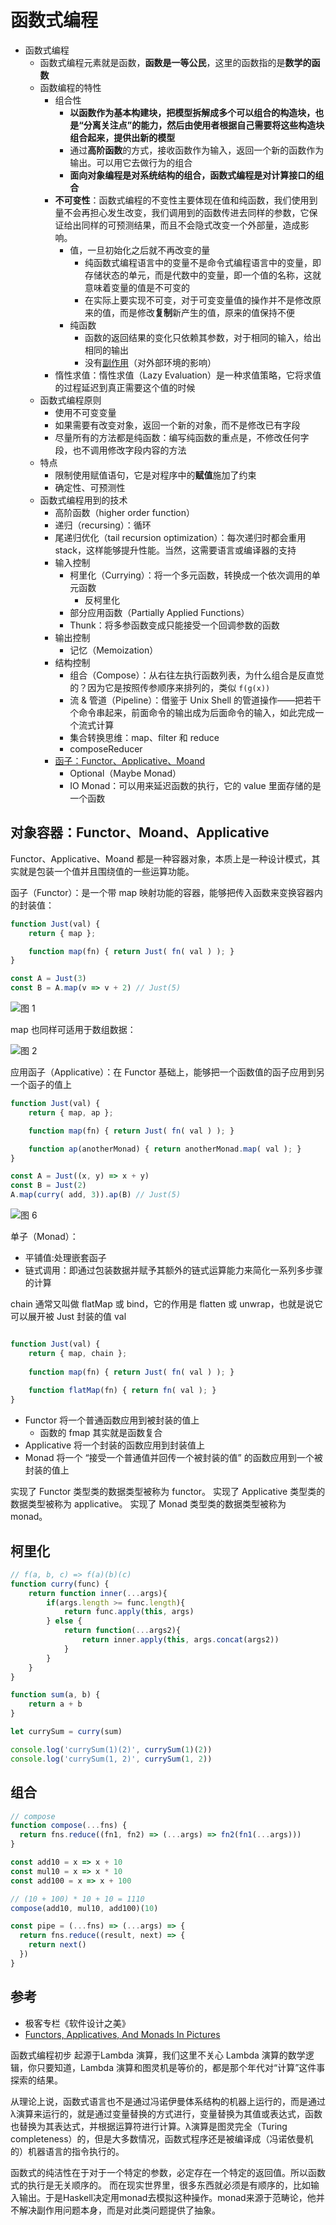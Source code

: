 # 函数式编程

- 函数式编程
  - 函数式编程元素就是函数，**函数是一等公民**，这里的函数指的是**数学的函数**
  - 函数编程的特性
    - 组合性
      - **以函数作为基本构建块，把模型拆解成多个可以组合的构造块，也是“分离关注点”的能力，然后由使用者根据自己需要将这些构造块组合起来，提供出新的模型**
      - 通过**高阶函数**的方式，接收函数作为输入，返回一个新的函数作为输出。可以用它去做行为的组合
      - **面向对象编程是对系统结构的组合，函数式编程是对计算接口的组合**
    - **不可变性**：函数式编程的不变性主要体现在值和纯函数，我们使用到量不会再担心发生改变，我们调用到的函数传进去同样的参数，它保证给出同样的可预测结果，而且不会隐式改变一个外部量，造成影响。
      - 值，一旦初始化之后就不再改变的量
        - 纯函数式编程语言中的变量不是命令式编程语言中的变量，即存储状态的单元，而是代数中的变量，即一个值的名称，这就意味着变量的值是不可变的
        - 在实际上要实现不可变，对于可变变量值的操作并不是修改原来的值，而是修改**复制**新产生的值，原来的值保持不便
      - 纯函数
        - 函数的返回结果的变化只依赖其参数，对于相同的输入，给出相同的输出
        - 没有[副作用](https://zh.m.wikipedia.org/zh-cn/%E5%89%AF%E4%BD%9C%E7%94%A8_(%E8%AE%A1%E7%AE%97%E6%9C%BA%E7%A7%91%E5%AD%A6))（对外部环境的影响）
    - 惰性求值：惰性求值（Lazy Evaluation）是一种求值策略，它将求值的过程延迟到真正需要这个值的时候
  - 函数式编程原则
    - 使用不可变变量
    - 如果需要有改变对象，返回一个新的对象，而不是修改已有字段
    - 尽量所有的方法都是纯函数：编写纯函数的重点是，不修改任何字段，也不调用修改字段内容的方法
  - 特点
    - 限制使用赋值语句，它是对程序中的**赋值**施加了约束
    - 确定性、可预测性
  - 函数式编程用到的技术
    - 高阶函数（higher order function）
    - 递归（recursing）：循环
    - 尾递归优化（tail recursion optimization）：每次递归时都会重用 stack，这样能够提升性能。当然，这需要语言或编译器的支持
    - 输入控制
      - 柯里化（Currying）：将一个多元函数，转换成一个依次调用的单元函数
        - 反柯里化
      - 部分应用函数（Partially Applied Functions）
      - Thunk：将多参函数变成只能接受一个回调参数的函数
    - 输出控制
      - 记忆（Memoization） 
    - 结构控制
      - 组合（Compose）：从右往左执行函数列表，为什么组合是反直觉的？因为它是按照传参顺序来排列的，类似 `f(g(x))`
      - 流 & 管道（Pipeline）：借鉴于 Unix Shell 的管道操作——把若干个命令串起来，前面命令的输出成为后面命令的输入，如此完成一个流式计算
      - 集合转换思维：map、filter 和 reduce
      - composeReducer
    - [函子：Functor、Applicative、Moand](#对象容器functorapplicativemoand)
      - Optional（Maybe Monad）
      - IO Monad：可以用来延迟函数的执行，它的 value 里面存储的是一个函数

## 对象容器：Functor、Moand、Applicative

Functor、Applicative、Moand 都是一种容器对象，本质上是一种设计模式，其实就是包装一个值并且围绕值的一些运算功能。

函子（Functor）：是一个带 map 映射功能的容器，能够把传入函数来变换容器内的封装值：

```js
function Just(val) {
    return { map };

    function map(fn) { return Just( fn( val ) ); }
}

const A = Just(3)
const B = A.map(v => v + 2) // Just(5)
```

![图 1](./images/1665764790545.png)  

map 也同样可适用于数组数据：

![图 2](./images/1665764954907.png)  

应用函子（Applicative）：在 Functor 基础上，能够把一个函数值的函子应用到另一个函子的值上

```js
function Just(val) {
    return { map, ap };

    function map(fn) { return Just( fn( val ) ); }

    function ap(anotherMonad) { return anotherMonad.map( val ); }
}

const A = Just((x, y) => x + y)
const B = Just(2)
A.map(curry( add, 3)).ap(B) // Just(5)
```

![图 6](./images/1666196183912.png)  

单子（Monad）：

- 平铺值:处理嵌套函子
- 链式调用：即通过包装数据并赋予其额外的链式运算能力来简化一系列多步骤的计算

chain 通常又叫做 flatMap 或 bind，它的作用是 flatten 或 unwrap，也就是说它可以展开被 Just 封装的值 val

```js

function Just(val) {
    return { map, chain };
    
    function map(fn) { return Just( fn( val ) ); }
   
    function flatMap(fn) { return fn( val ); }
}
```








- Functor 将一个普通函数应用到被封装的值上
  - 函数的 fmap 其实就是函数复合
- Applicative 将一个封装的函数应用到封装值上
- Monad 将一个 “接受一个普通值并回传一个被封装的值” 的函数应用到一个被封装的值上

实现了 Functor 类型类的数据类型被称为 functor。
实现了 Applicative 类型类的数据类型被称为 applicative。
实现了 Monad 类型类的数据类型被称为 monad。

## 柯里化

```js
// f(a, b, c) => f(a)(b)(c)
function curry(func) {
    return function inner(...args){
        if(args.length >= func.length){
            return func.apply(this, args)
        } else {
            return function(...args2){
                return inner.apply(this, args.concat(args2))
            }
        }
    }
}

function sum(a, b) {
    return a + b
}

let currySum = curry(sum)

console.log('currySum(1)(2)', currySum(1)(2))
console.log('currySum(1, 2)', currySum(1, 2))
```

## 组合

```js
// compose
function compose(...fns) {
  return fns.reduce((fn1, fn2) => (...args) => fn2(fn1(...args)))
}

const add10 = x => x + 10
const mul10 = x => x * 10
const add100 = x => x + 100

// (10 + 100) * 10 + 10 = 1110
compose(add10, mul10, add100)(10)
```

```js
const pipe = (...fns) => (...args) => {
  return fns.reduce((result, next) => {
    return next()
  })
}
```

## 参考

- 极客专栏《软件设计之美》
- [Functors, Applicatives, And Monads In Pictures](https://adit.io/posts/2013-04-17-functors,_applicatives,_and_monads_in_pictures.html)










函数式编程初步
起源于Lambda 演算，我们这里不关心 Lambda 演算的数学逻辑，你只要知道，Lambda 演算和图灵机是等价的，都是那个年代对“计算”这件事探索的结果。

从理论上说，函数式语言也不是通过冯诺伊曼体系结构的机器上运行的，而是通过λ演算来运行的，就是通过变量替换的方式进行，变量替换为其值或表达式，函数也替换为其表达式，并根据运算符进行计算。λ演算是图灵完全（Turing completeness）的，但是大多数情况，函数式程序还是被编译成（冯诺依曼机的）机器语言的指令执行的。




函数式的纯洁性在于对于一个特定的参数，必定存在一个特定的返回值。所以函数式的执行是无关顺序的。
而在现实世界里，很多东西就必须是有顺序的，比如输入输出。于是Haskell决定用monad去模拟这种操作。monad来源于范畴论，他并不解决副作用问题本身，而是对此类问题提供了抽象。
